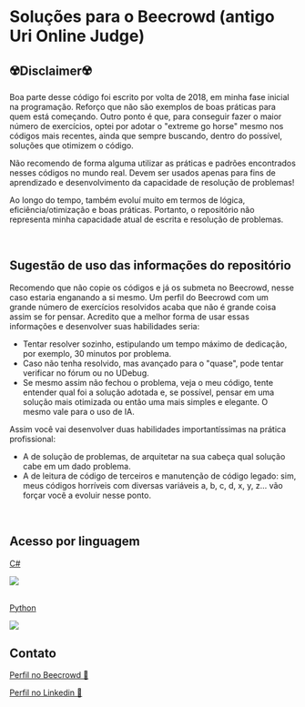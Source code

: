 <h1>Soluções para o Beecrowd (antigo Uri Online Judge)</h1>

<h2>☢️Disclaimer☢️</h2>

<p>Boa parte desse código foi escrito por volta de 2018, em minha fase inicial na programação. Reforço que não são exemplos de boas práticas para quem está começando. Outro ponto é que, para conseguir fazer o maior número de exercícios, optei por adotar o "extreme go horse" mesmo nos códigos mais recentes, ainda que sempre buscando, dentro do possível, soluções que otimizem o código.</p>

<p>Não recomendo de forma alguma utilizar as práticas e padrões encontrados nesses códigos no mundo real. Devem ser usados apenas para fins de aprendizado e desenvolvimento da capacidade de resolução de problemas!</p>

<p>Ao longo do tempo, também evoluí muito em termos de lógica, eficiência/otimização e boas práticas. Portanto, o repositório não representa minha capacidade atual de escrita e resolução de problemas.</p>

<br/>

<h2>Sugestão de uso das informações do repositório</h2>

<p>Recomendo que não copie os códigos e já os submeta no Beecrowd, nesse caso estaria enganando a si mesmo. Um perfil do Beecrowd com um grande número de exercícios resolvidos acaba que não é grande coisa assim se for pensar. Acredito que a melhor forma de usar essas informações e desenvolver suas habilidades seria:</p>

<ul>
  <li>Tentar resolver sozinho, estipulando um tempo máximo de dedicação, por exemplo, 30 minutos por problema.</li>
  <li>Caso não tenha resolvido, mas avançado para o "quase", pode tentar verificar no fórum ou no UDebug.</li>
  <li>Se mesmo assim não fechou o problema, veja o meu código, tente entender qual foi a solução adotada e, se possível, pensar em uma solução mais otimizada ou então uma mais simples e elegante. O mesmo vale para o uso de IA.</li>
</ul>

<p>Assim você vai desenvolver duas habilidades importantíssimas na prática profissional:</p>

<ul>
  <li>A de solução de problemas, de arquitetar na sua cabeça qual solução cabe em um dado problema.</li>
  <li>A de leitura de código de terceiros e manutenção de código legado: sim, meus códigos horríveis com diversas variáveis a, b, c, d, x, y, z... vão forçar você a evoluir nesse ponto.</li>
</ul>

<br/>

<h2>Acesso por linguagem</h2>

<div>
  <p><a href="https://github.com/brenonf/Beecrowd-URI-Solutions/tree/master/CSharp" target="_blank">C#</a></p>
  <a href="https://github.com/brenonf/Beecrowd-URI-Solutions/tree/master/CSharp" target="_blank"><img src="https://img.shields.io/github/directory-file-count/brenonf/Beecrowd-URI-Solutions/CSharp"></img></a>
</div>

<br/>

<div>
  <p><a href="https://github.com/brenonf/Beecrowd-URI-Solutions/tree/master/Python" target="_blank">Python</a></p>
  <p><a href="https://github.com/brenonf/Beecrowd-URI-Solutions/tree/master/Python" target="_blank"><img src="https://img.shields.io/github/directory-file-count/brenonf/Beecrowd-URI-Solutions/Python"></img></a></p>
</div>

<h2>Contato</h2>

<p><a href="https://judge.beecrowd.com/pt/profile/265089" target="_blank">Perfil no Beecrowd 🐝</a></p>

<p><a href="https://www.linkedin.com/in/brenonf/" target="_blank">Perfil no Linkedin 💼</a></p>

